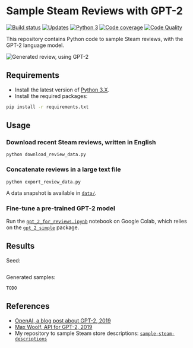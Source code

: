 # Sample Steam Reviews with GPT-2

[![Build status][build-image]][build]
[![Updates][dependency-image]][pyup]
[![Python 3][python3-image]][pyup]
[![Code coverage][codecov-image]][codecov]
[![Code Quality][codacy-image]][codacy]

This repository contains Python code to sample Steam reviews, with the GPT-2 language model.

![Generated review, using GPT-2](https://github.com/woctezuma/sample-steam-reviews-with-gpt-2/wiki/img/cover.png)

## Requirements

-   Install the latest version of [Python 3.X](https://www.python.org/downloads/).
-   Install the required packages:

```bash
pip install -r requirements.txt
```

## Usage

### Download recent Steam reviews, written in English

```
python download_review_data.py
```

### Concatenate reviews in a large text file

```
python export_review_data.py
```

A data snapshot is available in [`data/`](data/).

### Fine-tune a pre-trained GPT-2 model

Run the [`gpt_2_for_reviews.ipynb`](gpt_2_for_reviews.ipynb) notebook on Google Colab, which relies on the [`gpt_2_simple`](https://github.com/minimaxir/gpt-2-simple) package.

## Results

Seed:
```
```

Generated samples:
```
TODO
```

## References


-   [OpenAI, a blog post about GPT-2, 2019](https://openai.com/blog/better-language-models/)
-   [Max Woolf, API for GPT-2, 2019](https://github.com/minimaxir/gpt-2-simple)
-   My repository to sample Steam store descriptions: [`sample-steam-descriptions`](https://github.com/woctezuma/sample-steam-descriptions)

[build]: <https://travis-ci.org/woctezuma/sample-steam-reviews-with-gpt-2>
[build-image]: <https://travis-ci.org/woctezuma/sample-steam-reviews-with-gpt-2.svg?branch=master>

[pyup]: <https://pyup.io/repos/github/woctezuma/sample-steam-reviews-with-gpt-2/>
[dependency-image]: <https://pyup.io/repos/github/woctezuma/sample-steam-reviews-with-gpt-2/shield.svg>
[python3-image]: <https://pyup.io/repos/github/woctezuma/sample-steam-reviews-with-gpt-2/python-3-shield.svg>

[codecov]: <https://codecov.io/gh/woctezuma/sample-steam-reviews-with-gpt-2>
[codecov-image]: <https://codecov.io/gh/woctezuma/sample-steam-reviews-with-gpt-2/branch/master/graph/badge.svg>

[codacy]: <https://www.codacy.com/app/woctezuma/sample-steam-reviews-with-gpt-2>
[codacy-image]: <https://api.codacy.com/project/badge/Grade/8c6fdc640e014bab91e5c87d5386b523>

